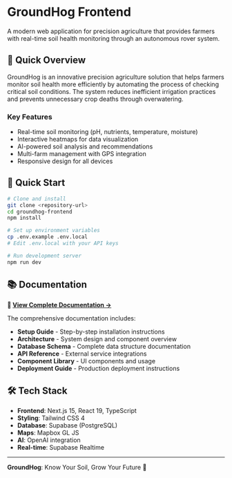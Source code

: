 # GroundHog Frontend

A modern web application for precision agriculture that provides farmers with real-time soil health monitoring through an autonomous rover system.

## 🌱 Quick Overview

GroundHog is an innovative precision agriculture solution that helps farmers monitor soil health more efficiently by automating the process of checking critical soil conditions. The system reduces inefficient irrigation practices and prevents unnecessary crop deaths through overwatering.

### Key Features

- Real-time soil monitoring (pH, nutrients, temperature, moisture)
- Interactive heatmaps for data visualization
- AI-powered soil analysis and recommendations
- Multi-farm management with GPS integration
- Responsive design for all devices

## 🚀 Quick Start

```bash
# Clone and install
git clone <repository-url>
cd groundhog-frontend
npm install

# Set up environment variables
cp .env.example .env.local
# Edit .env.local with your API keys

# Run development server
npm run dev
```

## 📚 Documentation

**📖 [View Complete Documentation →](./documentation/README.md)**

The comprehensive documentation includes:

- **Setup Guide** - Step-by-step installation instructions
- **Architecture** - System design and component overview
- **Database Schema** - Complete data structure documentation
- **API Reference** - External service integrations
- **Component Library** - UI components and usage
- **Deployment Guide** - Production deployment instructions

## 🛠️ Tech Stack

- **Frontend**: Next.js 15, React 19, TypeScript
- **Styling**: Tailwind CSS 4
- **Database**: Supabase (PostgreSQL)
- **Maps**: Mapbox GL JS
- **AI**: OpenAI integration
- **Real-time**: Supabase Realtime

---

**GroundHog**: Know Your Soil, Grow Your Future 🌱
